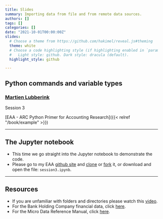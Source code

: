 ```yaml
---
title: Slides
summary: Importing data from file and from remote data sources.
authors: []
tags: []
categories: []
date: "2021-10-01T00:00:00Z"
slides:
  # Choose a theme from https://github.com/hakimel/reveal.js#theming
  theme: white
  # Choose a code highlighting style (if highlighting enabled in `params.toml`)
  #   Light style: github. Dark style: dracula (default).
  highlight_style: github

---
```


## Python commands and variable types

### [Martien Lubberink](https://people.wgtn.ac.nz/martien.lubberink/professional)

Session 3

[EAA - ARC Python Primer for Accounting Research]({{< relref "/book/example" >}})

---
## The Jupyter notebook

- This time we go straight into the Jupyter notebook to demonstrate the code.
- Please go to my EAA [github site](https://github.com/blucap/EEA_Python_Primer) and [clone](https://docs.github.com/en/repositories/creating-and-managing-repositories/cloning-a-repository) or [fork](https://docs.github.com/en/get-started/quickstart/fork-a-repo) it, or download and open the file: `session3.ipynb`.


---
## Resources
- If you are unfamiliar with folders and directories please watch this [video](https://www.youtube.com/watch?v=JlwobCSFRBU).
- For the Bank Holding Company financial data, click [here](https://www.ffiec.gov/npw/FinancialReport/FinancialDataDownload?selectedyear=2020).
- For the Micro Data Reference Manual, click [here](https://www.federalreserve.gov/apps/mdrm/).
